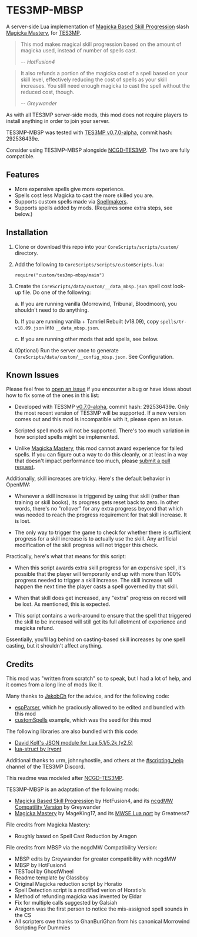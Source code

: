 # TES3MP-MBSP

A server-side Lua implementation of [Magicka Based Skill Progression](https://www.nexusmods.com/morrowind/mods/44973) slash [Magicka Mastery](https://www.nexusmods.com/morrowind/mods/45058), for [TES3MP](https://tes3mp.com/).

> This mod makes magical skill progression based on the amount of magicka used, instead of number of spells cast.
>
> -- <cite>HotFusion4</cite>

> It also refunds a portion of the magicka cost of a spell based on your skill level, effectively reducing the cost of spells as your skill increases. You still need enough magicka to cast the spell without the reduced cost, though.
>
> -- <cite>Greywander</cite>

As with all TES3MP server-side mods, this mod does not require players to install anything in order to join your server.

TES3MP-MBSP was tested with [TES3MP v0.7.0-alpha](https://github.com/TES3MP/openmw-tes3mp/releases/tag/0.7.0-alpha), commit hash: 292536439e.

Consider using TES3MP-MBSP alongside [NCGD-TES3MP](https://github.com/hristoast/ncgd-tes3mp). The two are fully compatible.


## Features

 * More expensive spells give more experience.
 * Spells cost less Magicka to cast the more skilled you are.
 * Supports custom spells made via [Spellmakers](https://en.uesp.net/wiki/Morrowind:Spellmakers).
 * Supports spells added by mods. (Requires some extra steps, see below.)


## Installation

 1. Clone or download this repo into your `CoreScripts/scripts/custom/` directory.

 2. Add the following to `CoreScripts/scripts/customScripts.lua`:

    ```
    require("custom/tes3mp-mbsp/main")
    ```

 3. Create the `CoreScripts/data/custom/__data_mbsp.json` spell cost look-up file. Do one of the following:

    a. If you are running vanilla (Morrowind, Tribunal, Bloodmoon), you shouldn't need to do anything.

    b. If you are running vanilla + Tamriel Rebuilt (v18.09), copy `spells/tr-v18.09.json` into `__data_mbsp.json`.

    c. If you are running other mods that add spells, see below.

 4. (Optional) Run the server once to generate `CoreScripts/data/custom/__config_mbsp.json`. See Configuration.


## Known Issues

Please feel free to [open an issue](https://github.com/IllyaMoskvin/tes3mp-mbsp/issues) if you encounter a bug or have ideas about how to fix some of the ones in this list:

 * Developed with TES3MP [v0.7.0-alpha](https://github.com/TES3MP/openmw-tes3mp/releases/tag/0.7.0-alpha), commit hash: 292536439e. Only the most recent version of TES3MP will be supported. If a new version comes out and this mod is incompatible with it, please open an issue.

 * Scripted spell mods will not be supported. There's too much variation in how scripted spells might be implemented.

 * Unlike [Magicka Mastery](https://www.nexusmods.com/morrowind/mods/45058), this mod cannot award experience for failed spells. If you can figure out a way to do this cleanly, or at least in a way that doesn't impact performance too much, please [submit a pull request](https://github.com/IllyaMoskvin/tes3mp-mbsp/pulls).

Additionally, skill increases are tricky. Here's the default behavior in OpenMW:

 * Whenever a skill increase is triggered by using that skill (rather than training or skill books), its progress gets reset back to zero. In other words, there's no "rollover" for any extra progress beyond that which was needed to reach the progress requirement for that skill increase. It is lost.

 * The only way to trigger the game to check for whether there is sufficient progress for a skill increase is to actually use the skill. Any artificial modification of the skill progress will not trigger this check.

Practically, here's what that means for this script:

 * When this script awards extra skill progress for an expensive spell, it's possible that the player will temporarily end up with more than 100% progress needed to trigger a skill increase. The skill increase will happen the next time the player casts a spell governed by that skill.

 * When that skill does get increased, any "extra" progress on record will be lost. As mentioned, this is expected.

 * This script contains a work-around to ensure that the spell that triggered the skill to be increased will still get its full allotment of experience and magicka refund.

Essentially, you'll lag behind on casting-based skill increases by one spell casting, but it shouldn't affect anything.


## Credits

This mod was "written from scratch" so to speak, but I had a lot of help, and it comes from a long line of mods like it.

Many thanks to [JakobCh](https://github.com/JakobCh) for the advice, and for the following code:

 * [espParser](https://github.com/JakobCh/tes3mp_scripts/blob/b8b79d6/espParser/scripts/espParser.lua), which he graciously allowed to be edited and bundled with this mod
 * [customSpells](https://github.com/JakobCh/tes3mp_scripts/blob/b8b79d6/customSpells/scripts/customSpells.lua) example, which was the seed for this mod

The following libraries are also bundled with this code:

 * [David Kolf's JSON module for Lua 5.1/5.2k (v2.5)](https://github.com/LuaDist/dkjson)
 * [lua-struct by Iryont](https://github.com/iryont/lua-struct)

Additional thanks to urm, johnnyhostile, and others at the [#scripting_help](https://discord.gg/SZjnYCh) channel of the TES3MP Discord.

This readme was modeled after [NCGD-TES3MP](https://github.com/hristoast/ncgd-tes3mp).

TES3MP-MBSP is an adaptation of the following mods:

 * [Magicka Based Skill Progression](http://mw.modhistory.com/download-35-12364) by HotFusion4, and its [ncgdMW Compatility Version](https://www.nexusmods.com/morrowind/mods/44973) by Greywander
 * [Magicka Mastery](https://www.nexusmods.com/morrowind/mods/45058) by MageKing17, and its [MWSE Lua port](https://github.com/MWSE/MWSE/issues/116#issuecomment-421794877) by Greatness7

File credits from Magicka Mastery:

 * Roughly based on Spell Cast Reduction by Aragon

File credits from MBSP via the ncgdMW Compatibility Version:

 * MBSP edits by Greywander for greater compatibility with ncgdMW
 * MBSP by HotFusion4
 * TESTool by GhostWheel
 * Readme template by Glassboy
 * Original Magicka reduction script by Horatio
 * Spell Detection script is a modified verion of Horatio's
 * Method of refunding magicka was invented by Eldar
 * Fix for multiple calls suggested by Galsiah
 * Aragorn was the first person to notice the mis-assigned spell sounds in the CS
 * All scripters owe thanks to GhanBuriGhan from his canonical Morrowind Scripting For Dummies
